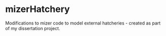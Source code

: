 # mizerHatchery
Modifications to mizer code to model external hatcheries - created as part of my dissertation project.
